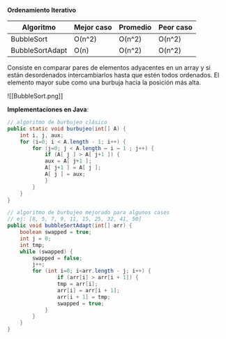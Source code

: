 **Ordenamiento Iterativo**

| Algoritmo       | Mejor caso | Promedio | Peor caso |
| --------------- | ---------- | -------- | --------- |
| BubbleSort      | O(n^2)     | O(n^2)   | O(n^2)    |
| BubbleSortAdapt | O(n)       | O(n^2)   | O(n^2)    

Consiste en comparar pares de elementos adyacentes en un array y si están desordenados intercambiarlos hasta que estén todos ordenados. El elemento mayor sube como una burbuja hacia la posición más alta.

![[BubbleSort.png]]

**Implementaciones en Java**:
```java title:BubbleSort
// algoritmo de burbujeo clásico
public static void burbujeo(int[] A) {
	int i, j, aux;
	for (i=0; i < A.length - 1; i++) {
		for (j=0; j < A.length – i – 1 ; j++) {
			if (A[ j ] > A[ j+1 ]) {
			aux = A[ j+1 ];
			A[ j+1 ] = A[ j ];
			A[ j ] = aux;
			}	
		}
	}
}
```

```java title:BubbleSortAdapt
// algoritmo de burbujeo mejorado para algunos casos
// ej: [8, 5, 7, 9, 11, 15, 25, 32, 41, 50]
public void bubbleSortAdapt(int[] arr) {
	boolean swapped = true;
	int j = 0;
	int tmp;
	while (swapped) {
		swapped = false;
		j++;
		for (int i=0; i<arr.length - j; i++) {
				if (arr[i] > arr[i + 1]) {
				tmp = arr[i];
				arr[i] = arr[i + 1];
				arr[i + 1] = tmp;
				swapped = true;
			}
		}
	}
}
```